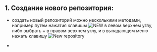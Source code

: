 ## 1. Создание нового репозитория:
* создать новый репозиторий можно несколькими методами, например путем нажатия клавишы ![NEW](New1.jpg) в левом верхнем углу, либо выбрать + в правом верхнем углу, и в выпадающем меню нажать клавишу ![New repository](New2.jpg)

*

